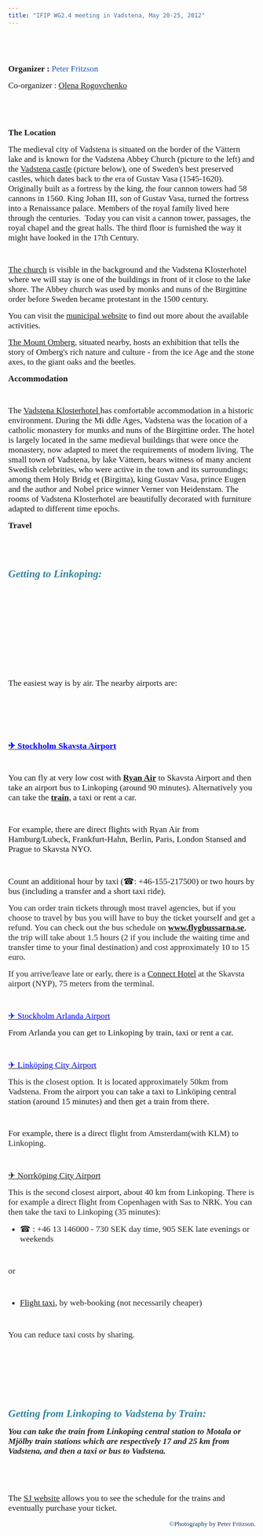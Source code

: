```yaml
---
title: "IFIP WG2.4 meeting in Vadstena, May 20-25, 2012"
---
```

<p><span style="font-family: 'Times New Roman'; font-size: 17px;"><br /><img src="/images/stories/vadstena2.jpg" alt="" align="left" border="0" /></span></p>
<p><span style="font-family: 'Times New Roman'; font-size: large;"><span style="font-size: 17px;"><span style="font-family: Tahoma, Helvetica, Arial, sans-serif; font-size: small;"><span style="font-size: 12px;">&nbsp;</span></span></span></span></p>
<p class="MsoNormal"><span style="font-family: 'Times New Roman'; font-size: 17px;"><strong> Organizer :</strong> <a style="color: #1b57b1; text-decoration: none; font-weight: normal;" href="http://www.ida.liu.se/~petfr/">Peter Fritzson</a></span></p>
<p class="MsoNormal"><span style="font-family: 'Times New Roman'; font-size: 17px;">Co-organizer : <a href="http://www.ida.liu.se/department/contact/search.en.shtml?NAME=Olena">Olena Rogovchenko</a></span></p>
<p class="MsoNormal">&nbsp;</p>
<p class="MsoNormal">&nbsp;</p>
<!-- EndFragment -->
<p><span style="font-family: 'Times New Roman'; font-size: 17px;"><strong>The Location</strong></span></p>
<p class="MsoNormal"><span style="font-family: 'Times New Roman'; font-size: large;"><span style="font-size: 17px;"><strong><span style="font-weight: normal;">The medieval city of Vadstena is situated on the border of the </span></strong></span></span><span style="font-family: 'Times New Roman'; font-size: 17px;">Vättern</span><span style="font-family: 'Times New Roman'; font-size: 17px;"><strong><span style="font-weight: normal;"> lake and is known for the </span></strong></span><span style="font-family: 'Times New Roman'; font-size: 17px;">Vadstena Abbey Church (picture to the left) and </span><span style="font-family: 'Times New Roman'; font-size: 17px;"><strong><span style="font-weight: normal;">the <a href="http://ostergotland.se/Municipality.aspx?m=45636&amp;a=35296">Vadstena castle</a> (picture below), one of Sweden's best preserved castles, which dates back to the era of Gustav Vasa (</span></strong></span><span style="font-family: 'Times New Roman'; font-size: 17px;">1545-1620).  Originally built as a fortress by the king, the four cannon towers had 58 cannons in 1560. King Johan III, son of Gustav Vasa, turned the fortress into a Renaissance palace. Members of the royal family lived here through the centuries.  Today you can visit a cannon tower, passages, the royal chapel and the great halls. The third floor is furnished the way it might have looked in the 17th Century.</span></p>
<p class="MsoNormal">&nbsp;</p>
<p class="MsoNormal"><span style="font-size: 13pt; font-family: 'Times New Roman';"><a href="http://en.wikipedia.org/wiki/Vadstena_Abbey">The church</a> is visible in the background and the Vadstena Klosterhotel where we will stay is one of the buildings in front of it close to the lake shore. </span><span style="font-family: 'Times New Roman'; font-size: 17px;">The Abbey church was used by monks and nuns of the Birgittine order before Sweden became protestant in the 1500 century.</span></p>
<p class="MsoNormal"><span style="font-family: 'Times New Roman'; font-size: 17px;"><strong><span style="font-weight: normal;">You can visit the <a href="http://ostergotland.se/Municipality.aspx?m=45636">municipal website</a> to find out more about the available activities.</span></strong></span></p>
<p class="MsoNormal"><span style="font-family: 'Times New Roman'; font-size: 17px;"><strong><span style="font-weight: normal;"><a href="http://www.lansstyrelsen.se/ostergotland/sv/djur-och-natur/friluftsliv/naturum-omberg/other-languages-naturum/Pages/ombergs_naturum_eng.aspx">The Mount Omberg</a>, situated nearby, hosts an exhibition that tells the story of Omberg's rich nature and culture - from the ice Age and the stone axes, to the giant oaks and the beetles. <img src="/images/stories/vadstena3.jpg" alt="" align="right" border="0" /></span></strong></span></p>
<p class="MsoNormal"><span style="mso-bidi-font-weight: normal;"><span style="font-size: 13.0pt; font-family: 'Times New Roman';"><strong>Accommodation</strong></span></span></p>
<p class="MsoNormal">&nbsp;</p>
<p class="MsoNormal"><span style="font-size: 13.0pt; font-family: 'Times New Roman';">The <a href="http://www.klosterhotel.se/Default.aspx?module=4&amp;content=130&amp;lang=EN&amp;fwsite=2">Vadstena Klosterhotel </a>has comfortable accommodation in a historic environment. During the Mi ddle Ages, Vadstena was the location of a catholic monastery for munks and nuns of the Birgittine order. The hotel is largely located in the same medieval buildings that were once the monastery, now adapted to meet the requirements of modern living. The small town of Vadstena, by lake Vättern, bears witness of many ancient Swedish celebrities, who were active in the town and its surroundings; among them Holy Bridg et (Birgitta), king Gustav Vasa, prince Eugen and the author and Nobel price winner Verner von Heidenstam. The rooms of Vadstena Klosterhotel are beautifully decorated with furniture adapted to different time epochs.</span></p>
<p class="MsoNormal"><span style="font-size: 13.0pt; font-family: 'Times New Roman';"><strong>Travel</strong></span></p>
<p class="MsoNormal"><strong><span style="mso-bidi-font-weight: normal;"><span style="font-size: 13.0pt; font-family: 'Times New Roman';"><span style="font-weight: normal;"> <!-- StartFragment --> </span></span></span></strong></p>
<p>&nbsp;</p>
<p class="MsoNormal"><strong><span style="font-weight: normal;"><strong> <!-- StartFragment --> </strong></span></strong></p>
<p>&nbsp;</p>
<p class="MsoNormal"><strong><strong><strong style="mso-bidi-font-weight: normal;"><em><span style="font-size: 16.0pt; font-family: 'Times New Roman'; color: #31849b; mso-themecolor: accent5; mso-themeshade: 191;">Getting to Linkoping:</span></em></strong></strong></strong></p>
<p><strong><strong> <!-- EndFragment --> <img src="/images/stories/vadstena4.jpg" alt="" align="left" border="0" /></strong> </strong></p>
<p><strong>&nbsp;</strong></p>
<p>&nbsp;</p>
<p><strong>&nbsp;</strong></p>
<p>&nbsp;</p>
<p class="MsoNormal">&nbsp;</p>
<p>&nbsp;</p>
<p class="MsoNormal"><strong><span style="font-size: 13.0pt; font-family: 'Times New Roman';"><span style="font-weight: normal;">The easiest way is by air. The nearby airports are:</span></span></strong></p>
<p>&nbsp;</p>
<p class="MsoNormal">&nbsp;</p>
<p>&nbsp;</p>
<p class="MsoNormal" style="mso-pagination: none; tab-stops: 11.0pt 36.0pt; mso-layout-grid-align: none; text-autospace: none;"><strong><span style="font-size: 13.0pt; font-family: 'Times New Roman'; color: blue;"><a href="http://www.skavsta.se/en/"><span style="color: blue;"> ✈ Stockholm Skavsta Airport</span></a><span style="font-weight: normal;"> </span></span></strong></p>
<p>&nbsp;</p>
<p class="MsoNormal"><strong><span style="font-size: 13.0pt; font-family: 'Times New Roman';"><span style="font-weight: normal;">You can fly at very low cost with </span><a href="http://www.ryanair.com/en">Ryan Air</a><span style="font-weight: normal;"> to Skavsta Airport and then take an airport bus to Linkoping (around 90 minutes). Alternatively you can take the </span><a href="http://www.sj.se/start/startpage/index.form?l=en">train</a><span style="font-weight: normal;">, a taxi or rent a car.</span></span></strong></p>
<p>&nbsp;</p>
<p class="MsoNormal" style="mso-pagination: none; mso-layout-grid-align: none; text-autospace: none;"><strong><span style="font-size: 13.0pt; font-family: 'Times New Roman';"><span style="font-weight: normal;">For example, there are direct flights with Ryan Air from Hamburg/Lubeck, Frankfurt-Hahn, Berlin, Paris, London Stansed and Prague to Skavsta NYO.</span></span></strong></p>
<p>&nbsp;</p>
<p class="MsoNormal" style="mso-pagination: none; mso-layout-grid-align: none; text-autospace: none;"><strong><span style="font-size: 13.0pt; font-family: 'Times New Roman';"><span style="font-weight: normal;">Count an additional hour by taxi (☎: +46-155-217500) or two hours by bus (including a transfer and a short taxi ride).</span></span></strong></p>
<p><strong><strong><strong><strong><strong><strong><strong><span style="font-size: 13.0pt; font-family: 'Times New Roman'; color: #262626;"><span style="font-weight: normal;">You can order train tickets through most travel agencies, but if you choose to travel by bus you will have to buy the ticket yourself and get a refund. You can check out the bus schedule on </span></span><span style="font-size: 13.0pt; font-family: 'Times New Roman'; color: #b76e2a;"><a href="http://www.flygbussarna.se">www.flygbussarna.se</a></span><span style="font-size: 13.0pt; font-family: 'Times New Roman'; color: #262626;"><span style="font-weight: normal;">, the trip will take about 1.5 hours (2 if you include the waiting time and transfer time to your final destination) and cost approximately 10 to 15 euro.</span></span></strong></strong></strong></strong></strong></strong></strong></p>
<p><span style="color: #262626; font-family: 'Times New Roman'; font-size: 17px;"><span style="font-weight: normal;">If you arrive/leave late or early, there is a </span><a href="http://www.booking.com/hotel/se/connect-skavsta.sv.html">Connect Hotel</a><span style="font-weight: normal;"> at the Skavsta airport (NYP), 75 meters from the terminal.</span></span></p>
<p class="MsoNormal">&nbsp;</p>
<p class="MsoNormal" style="mso-pagination: none; tab-stops: 11.0pt 36.0pt; mso-layout-grid-align: none; text-autospace: none;"><span style="font-size: 13.0pt; font-family: 'Times New Roman'; color: blue;"><a href="http://www.arlanda.se/en/"><span style="color: blue;">✈ Stockholm Arlanda Airport</span></a></span></p>
<p class="MsoNormal"><span style="font-size: 13.0pt; font-family: 'Times New Roman';"><span style="font-weight: normal;">From Arlanda you can get to Linkoping by train, taxi or rent a car.</span></span></p>
<p class="MsoNormal">&nbsp;</p>
<p class="MsoNormal"><span style="font-size: 13.0pt; font-family: 'Times New Roman'; color: blue;"><a href="http://www.linkopingsflygplats.se/en"><span style="color: blue;">✈ Linköping City Airport</span></a></span><span style="font-size: 13.0pt; font-family: 'Times New Roman'; color: #262626;"><span style="font-weight: normal;"> </span></span></p>
<p class="MsoNormal"><span style="font-size: 13.0pt; font-family: 'Times New Roman'; color: #262626;"><span style="font-weight: normal;">This is the closest option. It is located approximately 50km from Vadstena. </span></span><span style="font-size: 13.0pt; font-family: 'Times New Roman';"><span style="font-weight: normal;">From the airport you can take a taxi to Linköping central station (around 15 minutes) and then get a train from there.</span></span></p>
<p class="MsoNormal">&nbsp;</p>
<p class="MsoNormal"><span style="font-size: 13.0pt; font-family: 'Times New Roman';"><span style="font-weight: normal;">For example, there is a </span><span style="color: #262626;"><span style="font-weight: normal;">direct flight from Amsterdam(with KLM) to Linkoping.</span></span></span></p>
<p class="MsoNormal">&nbsp;</p>
<p class="MsoNormal" style="mso-pagination: none; mso-layout-grid-align: none; text-autospace: none;"><span style="font-size: 13.0pt; font-family: 'Times New Roman'; color: #262626;"><a href="http://www.norrkopingairport.com/en">✈ Norrköping City Airport</a> </span></p>
<p class="MsoNormal" style="mso-pagination: none; mso-layout-grid-align: none; text-autospace: none;"><span style="font-size: 13.0pt; font-family: 'Times New Roman'; color: #262626;"><span style="font-weight: normal;">This is the second closest airport, about 40 km from Linkoping. </span><span style="mso-spacerun: yes;"><span style="font-weight: normal;"> </span></span><span style="font-weight: normal;">There is for example a direct flight from Copenhagen with Sas to NRK. You can then take the taxi to Linkoping (35 minutes):</span></span></p>
<ul>
<li>
<p class="MsoNormal" style="mso-pagination: none; mso-layout-grid-align: none; text-autospace: none;"><span style="font-size: 13.0pt; font-family: 'Times New Roman'; color: #262626;"><span style="font-weight: normal;"><span style="color: #000000; font-family: verdana, arial, helvetica, code2000, sans-serif; line-height: normal; font-size: small; border-collapse: collapse;"> </span> ☎ : +46 13 146000</span></span><span style="font-size: 13.0pt; font-family: 'Times New Roman';"><span style="font-weight: normal;"> </span><span style="color: #262626;"><span style="mso-spacerun: yes;"><span style="font-weight: normal;"> </span></span><span style="font-weight: normal;">- 730 SEK day time, 905 SEK late evenings or weekends</span></span></span></p>
</li>
</ul>
<p>&nbsp;</p>
<p class="MsoNormal" style="mso-pagination: none; mso-layout-grid-align: none; text-autospace: none;"><strong><span style="font-size: 13.0pt; font-family: 'Times New Roman'; color: #262626;"><span style="font-weight: normal;">or</span></span></strong></p>
<p>&nbsp;</p>
<ul>
<li>
<p class="MsoNormal" style="mso-pagination: none; mso-layout-grid-align: none; text-autospace: none;"><span style="font-size: 13.0pt; font-family: 'Times New Roman'; color: #262626;"><a href="http://www.flygtaxi.se">Flight taxi</a><span style="font-weight: normal;">, by web-booking (not necessarily cheaper)</span></span></p>
</li>
</ul>
<p class="MsoNormal" style="mso-pagination: none; mso-layout-grid-align: none; text-autospace: none;">&nbsp;</p>
<p class="MsoNormal" style="mso-pagination: none; mso-layout-grid-align: none; text-autospace: none;"><span style="font-size: 13.0pt; font-family: 'Times New Roman'; color: #262626;"><span style="font-weight: normal;">You can reduce taxi costs by sharing.</span></span></p>
<p class="MsoNormal">&nbsp;</p>
<p class="MsoNormal"><span style="font-family: 'Times New Roman'; color: #262626; font-size: large;"><span style="font-size: 17px; font-weight: normal;"><em> <!-- StartFragment --> </em></span></span></p>
<p class="MsoNormal">&nbsp;</p>
<p>&nbsp;</p>
<p class="MsoNormal" style="display: inline !important;"><em><strong><span style="font-size: 13.0pt; font-family: 'Times New Roman'; color: #262626;"><span style="font-weight: normal;"> <!-- StartFragment --> </span></span></strong></em></p>
<p>&nbsp;</p>
<p class="MsoNormal"><em><strong><strong style="mso-bidi-font-weight: normal;"><em><span style="font-size: 16.0pt; font-family: 'Times New Roman'; color: #31849b; mso-themecolor: accent5; mso-themeshade: 191;">Getting from Linkoping to Vadstena by Train:</span></em></strong></strong></em></p>
<p><em><strong> <!-- EndFragment --><span style="font-size: 13.0pt; font-family: 'Times New Roman';"><span style="font-weight: normal;"><span style="font-style: normal;"><span style="font-weight: normal;"> <!-- StartFragment --> </span></span></span></span></strong></em></p>
<p class="MsoNormal"><em><strong><span style="font-size: 13.0pt; font-family: 'Times New Roman'; color: #262626;">You can take the train from Linkoping central station to Motala or Mjölby train stations which are respectively 17 and 25 km from Vadstena, and then a taxi or bus to Vadstena.</span></strong></em></p>
<p>&nbsp;</p>
<p>&nbsp;</p>
<p class="MsoNormal" style="mso-pagination: none; tab-stops: 11.0pt 36.0pt; mso-layout-grid-align: none; text-autospace: none;"><span style="font-size: 13.0pt; font-family: 'Times New Roman';"><span style="font-weight: normal;">The </span><a title="Click here to go to the SJ website" href="http://www.sj.se/start/startpage/index.form?l=en">SJ website</a><span style="font-weight: normal;"> allows you to see the schedule for the trains and eventually purchase your ticket.</span></span></p>
<p class="MsoNormal" style="text-align: right;"><span style="font-size: 13.0pt; font-family: 'Times New Roman';"><span style="font-weight: normal;"> <!-- StartFragment --> </span></span></p>
<!-- StartFragment -->
<p class="MsoNormal" style="text-align: right;"><span style="font-size: 10.0pt; font-family: Verdana; mso-bidi-font-family: 'Times New Roman'; color: #17365d; mso-themecolor: text2; mso-themeshade: 191;">©Photography by Peter Fritzson.</span></p>
<p>&nbsp;</p>
